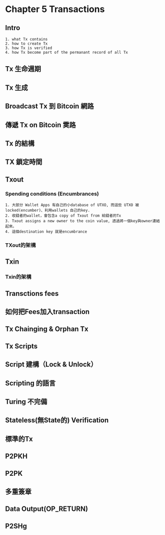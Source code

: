 # Chapter 5 Transactions

## Intro
	1. what Tx contains
	2. how to create Tx
	3. how Tx is verified
	4. how Tx become part of the permanant record of all Tx

## Tx 生命週期

## Tx 生成

## Broadcast Tx 到 Bitcoin 網路

## 傳遞 Tx on Bitcoin 雵路

## Tx 的結構

## TX 鎖定時間

## Txout

### Spending conditions (Encumbrances)
	1. 大部分 Wallet Apps 有自己的小database of UTXO, 而這些 UTXO 被locked(encumber)、利用wallets 自己的key.
	2. 收錢者的wallet，會包含a copy of Txout from 給錢者的Tx
	3. Txout assigns a new owner to the coin value, 透過將一個key與owner連結起來。
	4. 這個destination key 就是encumbrance
### TXout的架構


## Txin

### Txin的架構

## Transctions fees

## 如何把Fees加入transaction

## Tx Chainging & Orphan Tx

## Tx Scripts

## Script 建構（Lock & Unlock）

## Scripting 的語言

## Turing 不完備

## Stateless(無State的) Verification

## 標準的Tx

## P2PKH

## P2PK

## 多重簽章

## Data Output(OP_RETURN)

## P2SHg